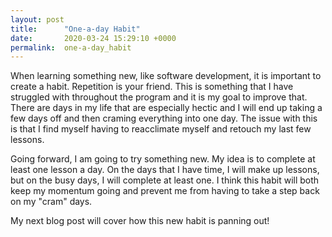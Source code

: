 ```yaml
---
layout: post
title:      "One-a-day Habit"
date:       2020-03-24 15:29:10 +0000
permalink:  one-a-day_habit
---
```



When learning something new, like software development, it is important to create a habit.  Repetition is your friend.  This is something that I have struggled with throughout the program and it is my goal to improve that.  There are days in my life that are especially hectic and I will end up taking a few days off and then craming everything into one day.  The issue with this is that I find myself having to reacclimate myself and retouch my last few lessons.

Going forward, I am going to try something new.  My idea is to complete at least one lesson a day.  On the days that I have time, I will make up lessons, but on the busy days, I will complete at least one.  I think this habit will both keep my momentum going and prevent me from having to take a step back on my "cram" days.

My next blog post will cover how this new habit is panning out!
